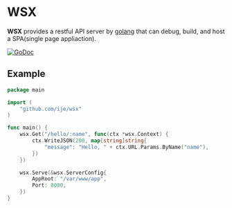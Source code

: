 WSX
====
**WSX** provides a restful API server by [golang](https://golang.org/) that can debug, build, and host a SPA(single page appliaction).

[![GoDoc](https://godoc.org/github.com/ije/wsx?status.svg)](https://godoc.org/github.com/ije/wsx)


Example
-------
```go
package main

import (
    "github.com/ije/wsx"
)

func main() {
    wsx.Get("/hello/:name", func(ctx *wsx.Context) {
        ctx.WriteJSON(200, map[string]string{
            "message": "Hello, " + ctx.URL.Params.ByName("name"),
        })
    })

    wsx.Serve(&wsx.ServerConfig{
        AppRoot: "/var/www/app",
        Port: 8080,
    })
}
```
